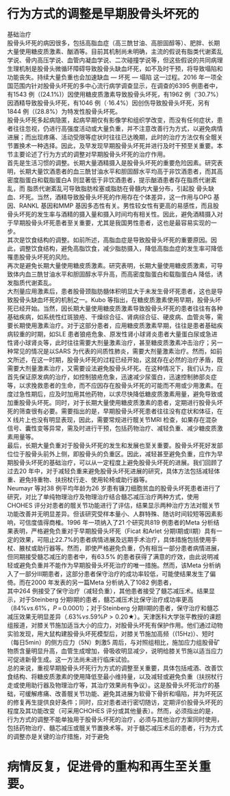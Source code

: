# 行为方式的调整是早期股骨头坏死的  
基础治疗  
股骨头坏死的病因很多，包括高脂血症（高三酰甘油、高胆固醇等）、肥胖、长期大量使用糖皮质激素、酗酒等。目前其机制尚未明确，主流的假说有脂类代谢紊乱学说、骨内高压学说、血管内凝血学说、二次碰撞学说等，但这些假说的共同病理生理机制是股骨头微循环障碍导致股骨头缺血坏死，如不及时干预，将导致塌陷和功能丧失。持续大量负重也会加速缺血 — 坏死 — 塌陷 这一过程。2016 年一项全国范围内针对股骨头坏死的多中心流行病学调查显示，在调查的6395 例患者中，有1543 例（$(24.1\%)$）因使用糖皮质激素导致股骨头坏死，有1962 例（$'30.7\%$）因酒精导致股骨头坏死，有1046 例（$\cdot16.4\%$）因创伤导致股骨头坏死，另有1844 例（$(28.8\%$）为特发性股骨头坏死。  
股骨头坏死多起病隐匿，起病早期仅有影像学和组织学改变，而没有任何症状，患者往往忽视，仍进行高强度活动或大量负重，并不注意改善行为方式，以避免病情进展；而出现疼痛、活动受限等症状时往往已达晚期，此时的治疗方法仅有全髋关节置换术一种选择。因此，及早发现早期股骨头坏死并进行及时干预至关重要。本节主要论述了行为方式的调整对早期股骨头坏死的治疗作用。  
首先是生活习惯的调整。长期大量酒精摄入是股骨头坏死的重要危险因素。研究表明，长期大量饮酒患者的血三酰甘油水平和胆固醇水平均高于非饮酒患者，而其高密度脂蛋白和载脂蛋白A  则显著低于非饮酒患者，提示酗酒患者存在脂质代谢紊乱，而 脂质代谢紊乱可导致脂肪栓塞或脂肪在骨髓内大量分布，引起股 骨头缺血、坏死。当然，酒精导致股骨头坏死的作用存在个体差异，这一作用与OPG 基因、RANKL 基因和MMP 基因多态性有关。男性较女性有更高的易感性，而且股骨头坏死的发生率与酒精的摄入量和摄入时间均有相关性。因此，避免酒精摄入对于早期股骨头坏死患者至关重要，尤其是我国男性患者，这也是最容易实现的一步。  
其次是饮食结构的调整。如前所述，高脂血症是导致股骨头坏死的重要原因。因此，调整饮食结构，避免高脂饮食，减少脂肪摄入，降低高脂血症的发生率可降低罹患股骨头坏死的风险。  
再次是避免长期大量使用糖皮质激素。研究表明，长期大量使用糖皮质激素，可导致体内血三酰甘油水平和胆固醇水平升高，而高密度脂蛋白和载脂蛋白A 降低，诱发脂质代谢紊乱。  
大剂量应用激素后，患者股骨颈脂肪髓体积明显大于未发生骨坏死患者，这也是导致股骨头缺血坏死的机制之一。Kubo 等指出，在糖皮质激素使用早期，股骨头坏死已经开始。当然，因长期大量使用糖皮质激素导致股骨头坏死的患者往往有各种基础疾病，如系统性红斑狼疮、干燥综合征、肾病综合征、硬皮病、血管炎等，需要长期使用激素治疗。对于这部分患者，应用糖皮质激素早期，往往是患者基础疾病较重的时期，如SLE 患者狼疮危象、原发性肾小球肾炎患者大量蛋白尿或急进性肾小球肾炎等，此时往往需要大剂量激素治疗，甚至糖皮质激素冲击治疗；另一种常见的情况是以SARS 为代表的间质性肺炎，需要大剂量激素治疗。然而，如前文所述，在这一时期，股骨头坏死的过程已经开始，这就存在必然的治疗矛盾，既需要大剂量激素治疗，又需要设法避免股骨头坏死。在这种情况下，我们认为，应首先保证原发病的治疗，如控制狼疮危象，迅速减少尿蛋白，迅速控制肺部炎症等，以求挽救患者的生命，而不应因存在股骨头坏死的可能而不用或少用激素。在度过急性期后，应及时加用其他药物，以求尽快降低糖皮质激素用量，避免导致或加重股骨头坏死。同时，对于长期大量使用糖皮质激素的患者，定期进行股骨头坏死的筛查很有必要。需要指出的是，早期股骨头坏死患者往往没有症状和体征，在X 线片上也没有明显表现，因此，需要常规进行髋关节MRI 检查，如果存在混杂信号、囊性变等异常，需及时进行干预，包括药物治疗、减轻负重、减少糖皮质激素用量等。  
最后，长期大量负重对于股骨头坏死的发生和发展也至关重要。股骨头坏死好发部位位于股骨头前外上侧，即股骨头的负重区。因此，减轻甚至避免负重，应作为早期股骨头坏死的基础治疗，可以从一定程度上避免股骨头坏死的进展。我们回顾了过去20 年中，对于减轻负重来避免股骨头坏死进展的研究，具体方法包括减轻体重、避免持重物、扶拐杖行走、使用轮椅或助行器等。  
Neumayr 等对38 例平均年龄为26 岁患有镰刀细胞贫血的股骨头坏死患者进行了研究，对比了单纯物理治疗及物理治疗结合髓芯减压治疗两种方式，使用CHOHES 评分对患者的髋关节功能进行了评估，结果显示两种治疗方法对髋关节功能改善并无明显差异。但该研究受样本量小、人群特殊、随访时间较短等因素影响，可信度值得商榷。1996 年一项纳入了21 个研究共819 例患者的Meta 分析结果表明，严格避免负重对于早期股骨头坏死（Ficat 和Arlet 分期Ⅰ期或Ⅱ期）具有一定的效果，可阻止$22.7\%$的患者病情进展及远期手术治疗，具体措施包括使用手杖、腋杖或助行器等。然而，即使严格避免负重，仍有相当一部分患者病情进展，但同期接受髓芯减压的患者中，有$63.5\%$ 的患者获得了满意的疗效，由此说明减轻或避免负重并不能作为早期股骨头坏死治疗的唯一措施。然而，该Meta 分析纳入了一部分Ⅲ期患者，这部分患者保守治疗的成功率较低，可能使结果发生了偏倚。而在2000 年发表的另一篇Meta 分析纳入了1082 例患者，  
其中264 例接受了保守治疗（减轻负重），其他患者接受了髓芯减压术。结果显示，对于Steinberg 分期Ⅰ期的患者，髓芯减压术比保守治疗成功率更高（$84\%\nu s.61\%$，$P\,=\,0.0001$）；对于Steinberg 分期Ⅱ期的患者，保守治疗和髓芯减压效果无明显差异（$.63\%\nu s.59\%$$P>0.20\bigstar$）。天津医科大学张平教授的课题组报道，对膝关节施加适当大小的应力，对股骨头坏死有保护作用。他们通过动物实验发现，用大鼠构建股骨头坏死模型后，对膝关节施加高频（$\big(15\mathrm{Hz}\big)$）、短时（每日5min）的侧方应力（5N）刺激5 周后，与对照组相比，施加应力组股骨矿物质含量明显升高，血管生成增加，骨吸收明显减少，说明给膝关节施以适当应力可促进新骨生成。这一方法尚未进行临床试验。  
总的来说，重视早期股骨头坏死行为方式的调整至关重要，具体包括戒酒、改善饮食结构、将糖皮质激素的使用降低至最小维持量，以及减轻或避免负重（扶拐杖行走或使用助行器及物理治疗等，其治疗效果尚有争议）。这是股骨头坏死治疗的基础，可缓解疼痛、改善髋关节功能、避免其进展为软骨下骨折和塌陷，并为坏死区的修复再生提供良好条件；同时，应对患者进行密切随访，定期评价股骨头坏死的程度及其功能改变（可采用CHOHES 评分或其他量表）。然而，必须指出的是，行为方式的调整不能单独用于股骨头坏死的治疗，必须与其他治疗方案同时使用，包括药物治疗、髓芯减压或髋关节置换术等。对于髓芯减压术后的患者，行为方式的调整亦是关键的治疗措施，对于避免  
# 病情反复，促进骨的重构和再生至关重要。  
